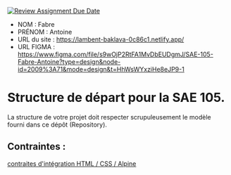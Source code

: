 [![Review Assignment Due Date](https://classroom.github.com/assets/deadline-readme-button-24ddc0f5d75046c5622901739e7c5dd533143b0c8e959d652212380cedb1ea36.svg)](https://classroom.github.com/a/kGMeGFDJ)
- NOM : Fabre
- PRÉNOM : Antoine
- URL du site : https://lambent-baklava-0c86c1.netlify.app/
- URL FIGMA : https://www.figma.com/file/s9wOjP2RtFA1MvDbEUDgmJ/SAE-105-Fabre-Antoine?type=design&node-id=2009%3A71&mode=design&t=HhWsWYxziHe8eJP9-1

# Structure de départ pour la SAE 105.

La structure de votre projet doit respecter scrupuleusement le modèle fourni dans ce dépôt (Repository).

## Contraintes :
[contraites d'intégration HTML / CSS / Alpine](https://moodle.univ-fcomte.fr/mod/page/view.php?id=645799)
